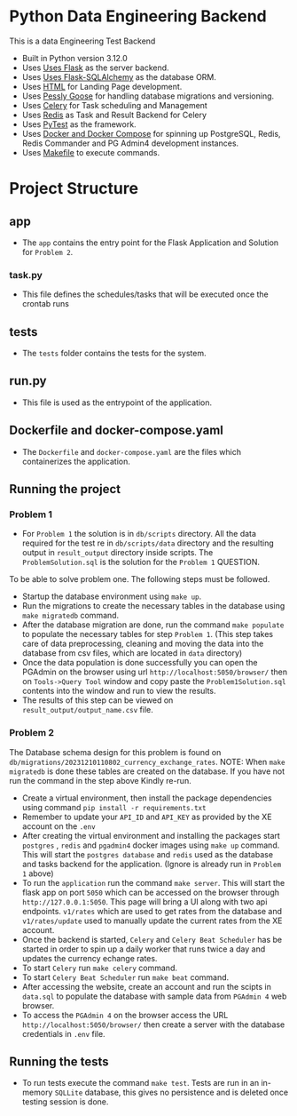 # Python Data Engineering Backend

This is a data Engineering Test Backend

- Built in Python version 3.12.0
- Uses [Uses Flask](https://flask.palletsprojects.com/en/2.1.x/) as the server backend.
- Uses [Uses Flask-SQLAlchemy](https://flask-sqlalchemy.palletsprojects.com/en/3.1.x/) as the database ORM.
- Uses [HTML](https://en.wikipedia.org/wiki/HTML) for Landing Page development.
- Uses [Pessly Goose](https://pressly.github.io/goose/) for handling database migrations and versioning.
- Uses [Celery](https://docs.celeryq.dev/en/stable/getting-started/introduction.html) for Task scheduling and Management
- Uses [Redis](https://redis.io/) as Task and Result Backend for Celery
- Uses [PyTest](https://docs.pytest.org/en/7.1.x/) as the framework.
- Uses [Docker and Docker Compose](https://docs.docker.com/compose/) for spinning up PostgreSQL, Redis, Redis Commander and PG Admin4 development instances.
- Uses [Makefile](https://makefiletutorial.com/) to execute commands.

# Project Structure

## app
- The `app` contains the entry point for the Flask Application and Solution for `Problem 2`.
### task.py
- This file defines the schedules/tasks that will be executed once the crontab runs

## tests
- The `tests` folder contains the tests for the system.
  
## run.py
- This file is used as the entrypoint of the application.


## Dockerfile and docker-compose.yaml
- The `Dockerfile` and `docker-compose.yaml` are the files which containerizes the application.

## Running the project 
### Problem 1
- For `Problem 1` the solution is in `db/scripts` directory. All the data required for the test re in `db/scripts/data` directory and the resulting output in `result_output` directory inside scripts. The `ProblemSolution.sql` is the solution for the `Problem 1` QUESTION. 

To be able to solve problem one. The following steps must be followed.
- Startup the database environment using `make up`.
- Run the migrations to create the necessary tables in the database using `make migratedb` command.
- After the database migration are done, run the command `make populate` to populate the necessary tables for step `Problem 1`. (This step takes care of data preprocessing, cleaning and moving the data into the database from csv files, which are located in `data` directory)
- Once the data population is done successfully you can open the PGAdmin on the browser using url `http://localhost:5050/browser/` then on `Tools->Query Tool` window and copy paste the `Problem1Solution.sql` contents into the window and run to view the results.
- The results of this step can be viewed on `result_output/output_name.csv` file.

### Problem 2
The Database schema design for this problem is found on `db/migrations/20231210110802_currency_exchange_rates`. NOTE: When `make migratedb` is done these tables are created on the database. If you have not run the command in the step above Kindly re-run.
- Create a virtual environment, then install the package dependencies using command `pip install -r requirements.txt`
- Remember to update your `API_ID` and `API_KEY` as provided by the XE account on the `.env`
- After creating the virtual environment and installing the packages start `postgres` , `redis` and `pgadmin4` docker images using `make up` command. This will start the `postgres database` and `redis` used as the database and tasks backend for the application. (Ignore is already run in `Problem 1` above)
- To run the `application` run the command `make server`. This will start the flask app on port `5050` which can be accessed on the browser through `http://127.0.0.1:5050`. This page will bring a UI along with two api endpoints. `v1/rates` which are used to get rates from the database and `v1/rates/update` used to manually update the current rates from the XE account.
- Once the backend is started, `Celery` and `Celery Beat Scheduler` has be started in order to spin up a daily worker that runs twice a day and updates the currency echange rates.
- To start `Celery` run `make celery` command.
- To start `Celery Beat Scheduler` run `make beat` command.
- After accessing the website, create an account and run the scipts in `data.sql` to populate the database with sample data from `PGAdmin 4` web browser.
- To access the `PGAdmin 4` on the browser access the URL `http://localhost:5050/browser/` then create a server with the database credentials in `.env` file.
  
## Running the tests
- To run tests execute the command `make test`. Tests are run in an in-memory `SQLLite` database, this gives no persistence and is deleted once testing session is done.
